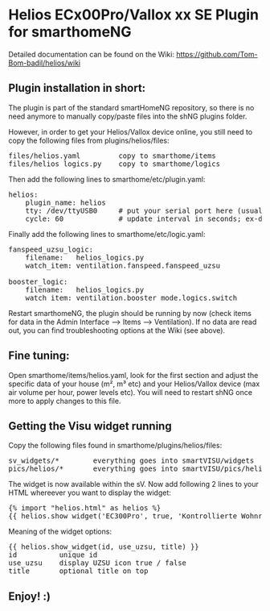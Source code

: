 # Helios ECx00Pro/Vallox xx SE Plugin for smarthomeNG

Detailed documentation can be found on the Wiki: https://github.com/Tom-Bom-badil/helios/wiki


Plugin installation in short:
-----------------------------

The plugin is part of the standard smartHomeNG repository, so there is no need anymore to manually copy/paste files into the shNG plugins folder.

However, in order to get your Helios/Vallox device online, you still need to copy the following files from plugins/helios/files:

<pre>
files/helios.yaml         copy to smarthome/items
files/helios_logics.py    copy to smarthome/logics
</pre>

Then add the following lines to smarthome/etc/plugin.yaml:

<pre>
helios:
    plugin_name: helios
    tty: /dev/ttyUSB0     # put your serial port here (usually /dev/ttyUSB0 or /dev/ttyAMA0)
    cycle: 60             # update interval in seconds; ex-default: 300
</pre>

Finally add the following lines to smarthome/etc/logic.yaml:

<pre>
fanspeed_uzsu_logic:
    filename:   helios_logics.py
    watch_item: ventilation.fanspeed.fanspeed_uzsu

booster_logic:
    filename:   helios_logics.py 
    watch_item: ventilation.booster_mode.logics.switch 
</pre>

Restart smarthomeNG, the plugin should be running by now (check items for data in the Admin Interface --> Items --> Ventilation).
If no data are read out, you can find troubleshooting options at the Wiki (see above).

Fine tuning:
------------

Open smarthome/items/helios.yaml, look for the first section and adjust the specific data of your house (m², m³ etc) and your Helios/Vallox device (max air volume per hour, power levels etc). You will need to restart shNG once more to apply changes to this file.

Getting the Visu widget running
-------------------------------
Copy the following files found in smarthome/plugins/helios/files:

<pre>
sv_widgets/*        everything goes into smartVISU/widgets
pics/helios/*       everything goes into smartVISU/pics/helios (create dir first)
</pre>

The widget is now available within the sV. Now add following 2 lines to your HTML whereever you want to display the widget:

<pre>
{% import "helios.html" as helios %}
{{ helios.show_widget('EC300Pro', true, 'Kontrollierte Wohnraumlüftung') }}
</pre>

Meaning of the widget options:
<pre>
{{ helios.show_widget(id, use_uzsu, title) }}
id          unique id
use_uzsu    display UZSU icon true / false
title       optional title on top
</pre>

Enjoy! :)
---------
